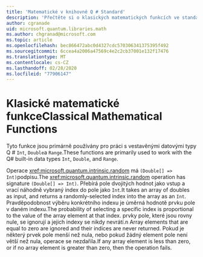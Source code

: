 ```yaml
---
title: 'Matematické v knihovně Q # Standard'
description: 'Přečtěte si o klasických matematických funkcích ve standardních knihovnách Q #, které se používají s vestavěnými datovými typy.'
author: cgranade
uid: microsoft.quantum.libraries.math
ms.author: chgranad@microsoft.com
ms.topic: article
ms.openlocfilehash: bec866472abc0d4327cdc570306341375395f492
ms.sourcegitcommit: 6ccea4a2006a47569c4e2c2cb37001e132f17476
ms.translationtype: MT
ms.contentlocale: cs-CZ
ms.lasthandoff: 02/28/2020
ms.locfileid: "77906147"
---
```

# <a name="classical-mathematical-functions"></a><span data-ttu-id="56cc2-103">Klasické matematické funkce</span><span class="sxs-lookup"><span data-stu-id="56cc2-103">Classical Mathematical Functions</span></span> #

<span data-ttu-id="56cc2-104">Tyto funkce jsou primárně používány pro práci s vestavěnými datovými typy Q # `Int`, `Double`a `Range`.</span><span class="sxs-lookup"><span data-stu-id="56cc2-104">These functions are primarily used to work with the Q# built-in data types `Int`, `Double`, and `Range`.</span></span>

<span data-ttu-id="56cc2-105">Operace <xref:microsoft.quantum.intrinsic.random> má `(Double[] => Int)`podpisu.</span><span class="sxs-lookup"><span data-stu-id="56cc2-105">The <xref:microsoft.quantum.intrinsic.random> operation has signature `(Double[] => Int)`.</span></span>
<span data-ttu-id="56cc2-106">Přebírá pole dvojitých hodnot jako vstup a vrací náhodně vybraný index do pole jako `Int`.</span><span class="sxs-lookup"><span data-stu-id="56cc2-106">It takes an array of doubles as input, and returns a randomly-selected index into the array as an `Int`.</span></span>
<span data-ttu-id="56cc2-107">Pravděpodobnost výběru konkrétního indexu je úměrná hodnotě prvku pole v daném indexu.</span><span class="sxs-lookup"><span data-stu-id="56cc2-107">The probability of selecting a specific index is proportional to the value of the array element at that index.</span></span> <span data-ttu-id="56cc2-108">prvky pole, které jsou rovny nule, se ignorují a jejich indexy se nikdy nevrátí.</span><span class="sxs-lookup"><span data-stu-id="56cc2-108">n Array elements that are equal to zero are ignored and their indices are never returned.</span></span>
<span data-ttu-id="56cc2-109">Pokud je některý prvek pole menší než nula, nebo pokud žádný element pole není větší než nula, operace se nezdařila.</span><span class="sxs-lookup"><span data-stu-id="56cc2-109">If any array element is less than zero, or if no array element is greater than zero, then the operation fails.</span></span>
